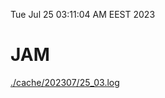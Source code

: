 Tue Jul 25 03:11:04 AM EEST 2023
# JAM
<a href='./cache/202307/25_03.log'>./cache/202307/25_03.log</a>
